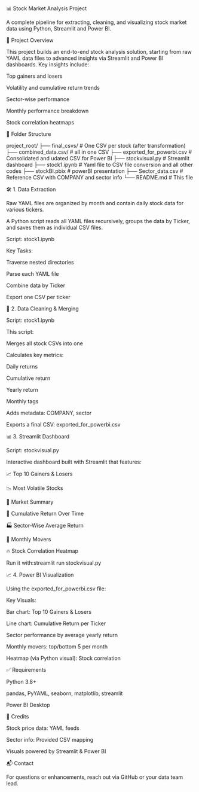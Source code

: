 📊 Stock Market Analysis Project

A complete pipeline for extracting, cleaning, and visualizing stock market data using Python, Streamlit and Power BI.

🚀 Project Overview

This project builds an end-to-end stock analysis solution, starting from raw YAML data files to advanced insights via Streamlit and Power BI dashboards. Key insights include:

Top gainers and losers

Volatility and cumulative return trends

Sector-wise performance

Monthly performance breakdown

Stock correlation heatmaps

📂 Folder Structure

project_root/
├── final_csvs/               # One CSV per stock (after transformation)
├── combined_data.csv/        # all in one CSV
├── exported_for_powerbi.csv  # Consolidated and udated CSV for Power BI
├── stockvisual.py            # Streamlit dashboard
├── stock1.ipynb              # Yaml file to CSV file conversion and all other codes
├── stockBI.pbix              # powerBI presentation
├── Sector_data.csv           # Reference CSV with COMPANY and sector info
└── README.md                 # This file

🛠️ 1. Data Extraction

Raw YAML files are organized by month and contain daily stock data for various tickers.

A Python script reads all YAML files recursively, groups the data by Ticker, and saves them as individual CSV files.

Script: stock1.ipynb

Key Tasks:

Traverse nested directories

Parse each YAML file

Combine data by Ticker

Export one CSV per ticker

🧹 2. Data Cleaning & Merging

Script: stock1.ipynb

This script:

Merges all stock CSVs into one

Calculates key metrics:

Daily returns

Cumulative return

Yearly return

Monthly tags

Adds metadata: COMPANY, sector

Exports a final CSV: exported_for_powerbi.csv

📊 3. Streamlit Dashboard

Script: stockvisual.py

Interactive dashboard built with Streamlit that features:

📈 Top 10 Gainers & Losers

📉 Most Volatile Stocks

🧮 Market Summary

🔄 Cumulative Return Over Time

🏭 Sector-Wise Average Return

📅 Monthly Movers

🔥 Stock Correlation Heatmap

Run it with:streamlit run stockvisual.py

📈 4. Power BI Visualization

Using the exported_for_powerbi.csv file:

Key Visuals:

Bar chart: Top 10 Gainers & Losers

Line chart: Cumulative Return per Ticker

Sector performance by average yearly return

Monthly movers: top/bottom 5 per month

Heatmap (via Python visual): Stock correlation

✅ Requirements

Python 3.8+

pandas, PyYAML, seaborn, matplotlib, streamlit

Power BI Desktop

📌 Credits

Stock price data: YAML feeds

Sector info: Provided CSV mapping

Visuals powered by Streamlit & Power BI

📬 Contact

For questions or enhancements, reach out via GitHub or your data team lead.
